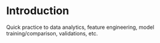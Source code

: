 # Introduction

Quick practice to data analytics, feature engineering, model training/comparison, validations, etc.
